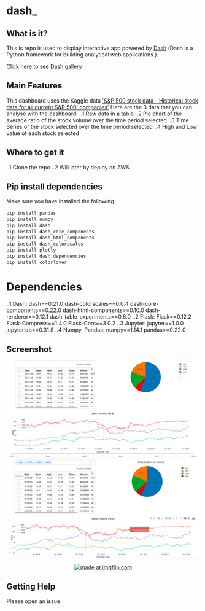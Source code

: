 # dash_

## What is it?
This is repo is used to display interactive app powered by [Dash](https://plot.ly/products/dash/) (Dash is a Python framework for building analytical web applications.).

Click here to see [Dash gallery](https://dash.plot.ly/gallery) 

## Main Features
This dashboard uses the Kaggle data ['S&P 500 stock data - Historical stock data for all current S&P 500' companies'](https://www.kaggle.com/camnugent/sandp500/data)
Here are the 3 data that you can analyse with the dashboard:
..1 Raw data in a table
..2 Pie chart of the average ratio of the stock volume over the time period selected
..3 Time Series of the stock selected over the time period selected
..4 High and Low value of each stock selected

## Where to get it
..1 Clone the repo
..2 Will later by deploy on AWS


## Pip install dependencies
Make sure you have installed the following 

```
pip install pandas 
pip install numpy
pip install dash
pip install dash_core_components
pip install dash_html_components
pip install dash_colorscales
pip install plotly
pip install dash.dependencies
pip install colorlover 
```

# Dependencies
..1 Dash:
dash==0.21.0
dash-colorscales==0.0.4
dash-core-components==0.22.0
dash-html-components==0.10.0
dash-renderer==0.12.1
dash-table-experiments==0.6.0
..2 Flask:
Flask==0.12.2
Flask-Compress==1.4.0
Flask-Cors==3.0.2
..3 Jupyter:
jupyter==1.0.0
jupyterlab==0.31.8
..4 Numpy, Pandas:
numpy==1.14.1
pandas==0.22.0

## Screenshot
![Screenshot](dashboard.png)
![Screenshot](dashboard2.png)
<p align="center"><a href="https://imgflip.com/gif/28g0e6"><img src="https://i.imgflip.com/28g0e6.gif" title="made at imgflip.com"/></a>

## Getting Help
Please open an issue
